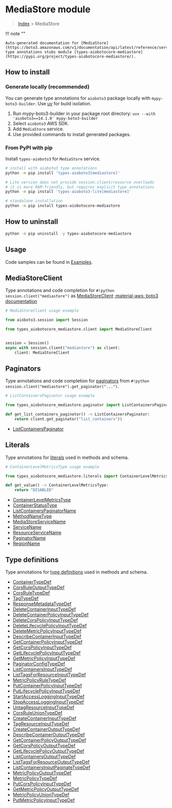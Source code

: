 # MediaStore module

> [Index](../README.md) > MediaStore


!!! note ""

    Auto-generated documentation for [MediaStore](https://boto3.amazonaws.com/v1/documentation/api/latest/reference/services/mediastore.html#mediastore)
    type annotations stubs module [types-aiobotocore-mediastore](https://pypi.org/project/types-aiobotocore-mediastore/).

## How to install

### Generate locally (recommended)

You can generate type annotations for `aioboto3` package locally with `mypy-boto3-builder`.
Use [uv](https://docs.astral.sh/uv/getting-started/installation/) for build isolation.

1. Run mypy-boto3-builder in your package root directory: `uvx --with 'aioboto3==14.1.0' mypy-boto3-builder`
1. Select `aioboto3` AWS SDK.
1. Add `MediaStore` service.
1. Use provided commands to install generated packages.



### From PyPI with pip

Install `types-aioboto3` for `MediaStore` service.

```bash
# install with aioboto3 type annotations
python -m pip install 'types-aioboto3[mediastore]'

# Lite version does not provide session.client/resource overloads
# it is more RAM-friendly, but requires explicit type annotations
python -m pip install 'types-aioboto3-lite[mediastore]'

# standalone installation
python -m pip install types-aiobotocore-mediastore
```



## How to uninstall

```bash
python -m pip uninstall -y types-aiobotocore-mediastore
```

## Usage

Code samples can be found in [Examples](./usage.md).

## MediaStoreClient

Type annotations and code completion for  `#!python session.client("mediastore")` as [MediaStoreClient](./client.md)
[:material-aws: boto3 documentation](https://boto3.amazonaws.com/v1/documentation/api/latest/reference/services/mediastore.html#MediaStore.Client)

```python
# MediaStoreClient usage example

from aioboto3.session import Session

from types_aiobotocore_mediastore.client import MediaStoreClient


session = Session()
async with session.client("mediastore") as client:
    client: MediaStoreClient
```


## Paginators

Type annotations and code completion for
[paginators](./paginators.md)
from `#!python session.client("mediastore").get_paginator("...")`.

```python
# ListContainersPaginator usage example

from types_aiobotocore_mediastore.paginator import ListContainersPaginator

def get_list_containers_paginator() -> ListContainersPaginator:
    return client.get_paginator("list_containers"))
```

- [ListContainersPaginator](./paginators.md#listcontainerspaginator)








## Literals

Type annotations for [literals](./literals.md) used in methods and schema.

```python
# ContainerLevelMetricsType usage example

from types_aiobotocore_mediastore.literals import ContainerLevelMetricsType

def get_value() -> ContainerLevelMetricsType:
    return "DISABLED"
```

- [ContainerLevelMetricsType](./literals.md#containerlevelmetricstype)
- [ContainerStatusType](./literals.md#containerstatustype)
- [ListContainersPaginatorName](./literals.md#listcontainerspaginatorname)
- [MethodNameType](./literals.md#methodnametype)
- [MediaStoreServiceName](./literals.md#mediastoreservicename)
- [ServiceName](./literals.md#servicename)
- [ResourceServiceName](./literals.md#resourceservicename)
- [PaginatorName](./literals.md#paginatorname)
- [RegionName](./literals.md#regionname)




## Type definitions

Type annotations for [type definitions](./type_defs.md) used in methods and schema.

- [ContainerTypeDef](./type_defs.md#containertypedef)
- [CorsRuleOutputTypeDef](./type_defs.md#corsruleoutputtypedef)
- [CorsRuleTypeDef](./type_defs.md#corsruletypedef)
- [TagTypeDef](./type_defs.md#tagtypedef)
- [ResponseMetadataTypeDef](./type_defs.md#responsemetadatatypedef)
- [DeleteContainerInputTypeDef](./type_defs.md#deletecontainerinputtypedef)
- [DeleteContainerPolicyInputTypeDef](./type_defs.md#deletecontainerpolicyinputtypedef)
- [DeleteCorsPolicyInputTypeDef](./type_defs.md#deletecorspolicyinputtypedef)
- [DeleteLifecyclePolicyInputTypeDef](./type_defs.md#deletelifecyclepolicyinputtypedef)
- [DeleteMetricPolicyInputTypeDef](./type_defs.md#deletemetricpolicyinputtypedef)
- [DescribeContainerInputTypeDef](./type_defs.md#describecontainerinputtypedef)
- [GetContainerPolicyInputTypeDef](./type_defs.md#getcontainerpolicyinputtypedef)
- [GetCorsPolicyInputTypeDef](./type_defs.md#getcorspolicyinputtypedef)
- [GetLifecyclePolicyInputTypeDef](./type_defs.md#getlifecyclepolicyinputtypedef)
- [GetMetricPolicyInputTypeDef](./type_defs.md#getmetricpolicyinputtypedef)
- [PaginatorConfigTypeDef](./type_defs.md#paginatorconfigtypedef)
- [ListContainersInputTypeDef](./type_defs.md#listcontainersinputtypedef)
- [ListTagsForResourceInputTypeDef](./type_defs.md#listtagsforresourceinputtypedef)
- [MetricPolicyRuleTypeDef](./type_defs.md#metricpolicyruletypedef)
- [PutContainerPolicyInputTypeDef](./type_defs.md#putcontainerpolicyinputtypedef)
- [PutLifecyclePolicyInputTypeDef](./type_defs.md#putlifecyclepolicyinputtypedef)
- [StartAccessLoggingInputTypeDef](./type_defs.md#startaccesslogginginputtypedef)
- [StopAccessLoggingInputTypeDef](./type_defs.md#stopaccesslogginginputtypedef)
- [UntagResourceInputTypeDef](./type_defs.md#untagresourceinputtypedef)
- [CorsRuleUnionTypeDef](./type_defs.md#corsruleuniontypedef)
- [CreateContainerInputTypeDef](./type_defs.md#createcontainerinputtypedef)
- [TagResourceInputTypeDef](./type_defs.md#tagresourceinputtypedef)
- [CreateContainerOutputTypeDef](./type_defs.md#createcontaineroutputtypedef)
- [DescribeContainerOutputTypeDef](./type_defs.md#describecontaineroutputtypedef)
- [GetContainerPolicyOutputTypeDef](./type_defs.md#getcontainerpolicyoutputtypedef)
- [GetCorsPolicyOutputTypeDef](./type_defs.md#getcorspolicyoutputtypedef)
- [GetLifecyclePolicyOutputTypeDef](./type_defs.md#getlifecyclepolicyoutputtypedef)
- [ListContainersOutputTypeDef](./type_defs.md#listcontainersoutputtypedef)
- [ListTagsForResourceOutputTypeDef](./type_defs.md#listtagsforresourceoutputtypedef)
- [ListContainersInputPaginateTypeDef](./type_defs.md#listcontainersinputpaginatetypedef)
- [MetricPolicyOutputTypeDef](./type_defs.md#metricpolicyoutputtypedef)
- [MetricPolicyTypeDef](./type_defs.md#metricpolicytypedef)
- [PutCorsPolicyInputTypeDef](./type_defs.md#putcorspolicyinputtypedef)
- [GetMetricPolicyOutputTypeDef](./type_defs.md#getmetricpolicyoutputtypedef)
- [MetricPolicyUnionTypeDef](./type_defs.md#metricpolicyuniontypedef)
- [PutMetricPolicyInputTypeDef](./type_defs.md#putmetricpolicyinputtypedef)

